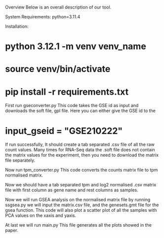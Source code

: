 Overview
Below is an overall description of our tool.

System Requirements:
python=3.11.4


Installation:
# python 3.12.1 -m venv venv_name
# source venv/bin/activate
# pip install -r requirements.txt



First run gseconverter.py
This code takes the GSE id as input and downloads the soft file, gpl file. 
Here you can either give the GSE id to the 
# input_gseid = "GSE210222"
If run successfully, It should create a tab separated .csv file of all the raw count values.
Many times for RNA-Seq data the .soft file does not contain the matrix values for the experiment, then you need to download the matrix file separately.



Now run tpm_converter.py
This code converts the counts matrix file to tpm normalised matrix.


Now we should have a tab separated tpm and log2 normalised .csv matrix file with first column as gene name and rest columns as samples.



Now we will run GSEA analysis on the normalised matrix file by running ssgsea.py
we will input the matrix.csv file, and the genesets.gmt file for the gsea function.
This code will also plot a scatter plot of all the samples with PCA values on the xaxis and yaxis.


At last we will run main.py 
This file generates all the plots showed in the paper. 









